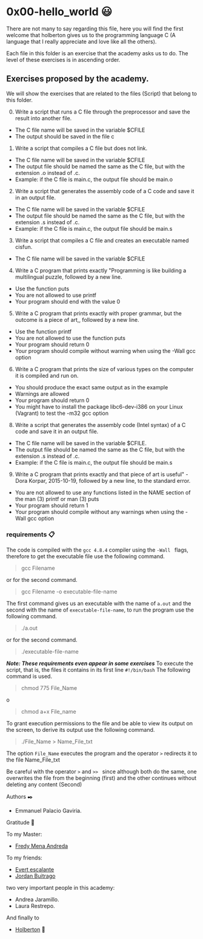 # 0x00-hello_world 😃
There are not many to say regarding this file, here you will find the first welcome that holberton gives us to the programming language C (A language that I really appreciate and love like all the others). 

Each file in this folder is an exercise that the academy asks us to do. The level of these exercises is in ascending order.

## Exercises proposed by the academy.
We will show the exercises that are related to the files (Script) that belong to this folder.

0. Write a script that runs a C file through the preprocessor and save the result into another file.
* The C file name will be saved in the variable $CFILE
* The output should be saved in the file c

1. Write a script that compiles a C file but does not link.
* The C file name will be saved in the variable $CFILE
* The output file should be named the same as the C file, but with the extension .o instead of .c.
* Example: if the C file is main.c, the output file should be main.o

2. Write a script that generates the assembly code of a C code and save it in an output file.
* The C file name will be saved in the variable $CFILE
* The output file should be named the same as the C file, but with the extension .s instead of .c.
* Example: if the C file is main.c, the output file should be main.s

3. Write a script that compiles a C file and creates an executable named cisfun.
* The C file name will be saved in the variable $CFILE

4. Write a C program that prints exactly "Programming is like building a multilingual puzzle, followed by a new line.
* Use the function puts
* You are not allowed to use printf
* Your program should end with the value 0

5. Write a C program that prints exactly with proper grammar, but the outcome is a piece of art,, followed by a new line.
* Use the function printf
* You are not allowed to use the function puts
* Your program should return 0
* Your program should compile without warning when using the -Wall gcc option

6. Write a C program that prints the size of various types on the computer it is compiled and run on.
* You should produce the exact same output as in the example
* Warnings are allowed
* Your program should return 0
* You might have to install the package libc6-dev-i386 on your Linux (Vagrant) to test the -m32 gcc option

8. Write a script that generates the assembly code (Intel syntax) of a C code and save it in an output file.
* The C file name will be saved in the variable $CFILE.
* The output file should be named the same as the C file, but with the extension .s instead of .c.
* Example: if the C file is main.c, the output file should be main.s

9. Write a C program that prints exactly and that piece of art is useful" - Dora Korpar, 2015-10-19, followed by a new line, to the standard error.
* You are not allowed to use any functions listed in the NAME section of the man (3) printf or man (3) puts
* Your program should return 1
* Your program should compile without any warnings when using the -Wall gcc option

### requirements 📋

The code is compiled with the ```gcc 4.8.4``` compiler using the ```-Wall ``` flags, therefore to get the executable file use the following command.

> gcc Filename

or for the second command.

> gcc Filename -o executable-file-name

The first command gives us an executable with the name of ```a.out``` and the second with the name of ```executable-file-name```, to run the program use the following command.

> ./a.out

or for the second command.

> ./executable-file-name

***Note: These requirements even appear in some exercises***
To execute the script, that is, the files it contains in its first line ```#!/bin/bash``` The following command is used.

> chmod 775 File_Name

o 

> chmod a+x File_name

To grant execution permissions to the file and be able to view its output on the screen, to derive its output use the following command.

> ./File_Name > Name_File_txt

The option ```File_Name``` executes the program and the operator ```>``` redirects it to the file Name_File_txt

Be careful with the operator ```>``` and ```>> ``` since although both do the same, one overwrites the file from the beginning (first) and the other continues without deleting any content (Second)

Authors ✒️

* Emmanuel Palacio Gaviria. 

Gratitude 🎁

To my Master:
* [Fredy Mena Andreda](https://github.com/xfry)

To my friends:
* [Evert escalante](https://github.com/Evertcolombia)
* [Jordan Buitrago](https://github.com/jordanbsandoval)

two very important people in this academy:
* Andrea Jaramillo.
* Laura Restrepo.

And finally to
* [Holberton](https://www.holbertonschool.com/co)  :yellow_heart:
